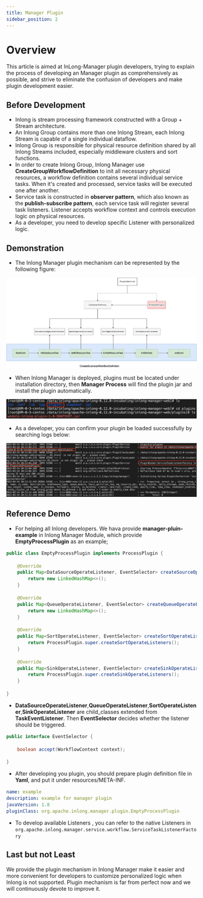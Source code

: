 ```yaml
---
title: Manager Plugin
sidebar_position: 2
---
```

# Overview

This article is aimed at InLong-Manager plugin developers, trying to explain the process of developing an Manager plugin as comprehensively as possible, and strive to eliminate the confusion of developers and make plugin development easier.

## Before Development

- Inlong is stream processing framework constructed with a Group + Stream architecture. 
- An Inlong Group contains more than one Inlong Stream, each Inlong Stream is capable of a single individual dataflow.
- Inlong Group is responsible for physical resource definition shared by all Inlong Streams included, especially middleware clusters and sort functions.
- In order to create Inlong Group, Inlong Manager use **CreateGroupWorkflowDefinition** to init all necessary physical resources, a workflow definition contains several individual service tasks. When it's created and processed, service tasks will be executed one after another. 
- Service task is constructed in **observer pattern**, which also known as the **publish-subscribe pattern**, each service task will register several task listeners. Listener accepts workflow context and controls execution logic on physical resources.
- As a developer, you need to develop specific Listener with personalized logic.

## Demonstration

- The Inlong Manager plugin mechanism can be represented by the following figure:

![](img/Inlong_Plugin.png)

- When Inlong Manager is deployed, plugins must be located under installation directory, then **Manager Process** will find the plugin jar and install the plugin automatically.

![](img/Plugin_Location.png)

- As a developer, you can confirm your plugin be loaded successfully by searching logs below:

![](img/Plugin_Log.png)

## Reference Demo

- For helping all Inlong developers. We hava provide **manager-pluin-example** in Inlong Manager Module, which provide **EmptyProcessPlugin** as an example;

```java
public class EmptyProcessPlugin implements ProcessPlugin {

    @Override
    public Map<DataSourceOperateListener, EventSelector> createSourceOperateListeners() {
        return new LinkedHashMap<>();
    }

    @Override
    public Map<QueueOperateListener, EventSelector> createQueueOperateListeners() {
        return new LinkedHashMap<>();
    }

    @Override
    public Map<SortOperateListener, EventSelector> createSortOperateListeners() {
        return ProcessPlugin.super.createSortOperateListeners();
    }

    @Override
    public Map<SinkOperateListener, EventSelector> createSinkOperateListeners() {
        return ProcessPlugin.super.createSinkOperateListeners();
    }

}
```

- **DataSourceOperateListener**,**QueueOperateListener**,**SortOperateListener**,**SinkOperateListener** are child_classes extended from **TaskEventListener**. Then **EventSelector** decides whether the listener should be triggered. 

```java
public interface EventSelector {

    boolean accept(WorkflowContext context);

}
```

- After developing you plugin, you should prepare plugin definition file in **Yaml**, and put it under resources/META-INF.

```yaml
name: example
description: example for manager plugin
javaVersion: 1.8
pluginClass: org.apache.inlong.manager.plugin.EmptyProcessPlugin
```

- To develop available Listeners , you can refer to the native Listeners in `org.apache.inlong.manager.service.workflow.ServiceTaskListenerFactory`

## Last but not Least

We provide the plugin mechanism in Inlong Manager make it easier and more convenient for developers to customize personalized logic when Inlong is not supported.
Plugin mechanism is far from perfect now and we will continuously devote to improve it.